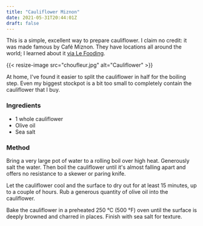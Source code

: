 ```yaml
---
title: "Cauliflower Miznon"
date: 2021-05-31T20:44:01Z
draft: false
---
```


This is a simple, excellent way to prepare cauliflower. I claim no credit: it was made famous by Café Miznon. They have locations all around the world; I learned about it [via Le Fooding](https://lefooding.com/en/recipes-video-toquera/toquera-295-an-affair-with-un-chou-fleur).

{{< resize-image src="choufleur.jpg" alt="Cauliflower" >}}

At home, I've found it easier to split the cauliflower in half for the boiling step. Even my biggest stockpot is a bit too small to completely contain the cauliflower that I buy.

### Ingredients

* 1 whole cauliflower
* Olive oil
* Sea salt

### Method

Bring a very large pot of water to a rolling boil over high heat. Generously salt the water. Then boil the cauliflower until it's almost falling apart and offers no resistance to a skewer or paring knife.

Let the cauliflower cool and the surface to dry out for at least 15 minutes, up to a couple of hours. Rub a generous quantity of olive oil into the cauliflower.

Bake the cauliflower in a preheated 250 °C (500 °F) oven until the surface is deeply browned and charred in places. Finish with sea salt for texture.
